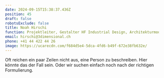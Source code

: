 ```yaml
---
date: 2024-09-15T15:38:37.436Z
position: 45
draft: false
robotsExclude: false
title: Noah Hirschi
function: Projektleiter, Gestalter HF Industrial Design, Architekturmodellbauer EFZ
email: hirschi@3dimensional.ch
phone: +41 44 422 44 26
image: https://ucarecdn.com/f684d5e4-5dca-4fd6-b49f-672e38fb632e/
---
```

Oft reichen ein paar Zeilen nicht aus, eine Person zu beschreiben.
Hier könnte das der Fall sein. 
Oder wir suchen einfach noch nach der richtigen Formulierung.
